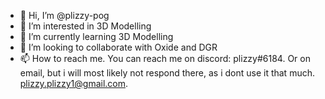 - 👋 Hi, I’m @plizzy-pog
- 👀 I’m interested in 3D Modelling
- 🌱 I’m currently learning 3D Modelling
- 💞️ I’m looking to collaborate with Oxide and DGR
- 📫 How to reach me. You can reach me on discord: plizzy#6184. Or on email, but i will most likely not respond there, as i dont use it that much. plizzy.plizzy1@gmail.com.

<!---
plizzy-pog/plizzy-pog is a ✨ special ✨ repository because its `README.md` (this file) appears on your GitHub profile.
You can click the Preview link to take a look at your changes.
--->
